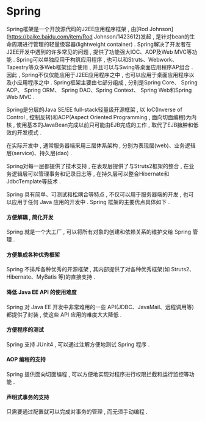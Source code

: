 # Spring

Spring框架是一个开放源代码的J2EE应用程序框架 , 由[Rod Johnson](https://baike.baidu.com/item/Rod Johnson/1423612)发起 , 是针对bean的生命周期进行管理的轻量级容器\(lightweight container\) . Spring解决了开发者在J2EE开发中遇到的许多常见的问题 , 提供了功能强大IOC、AOP及Web MVC等功能 . Spring可以单独应用于构筑应用程序 , 也可以和Struts、Webwork、Tapestry等众多Web框架组合使用 , 并且可以与Swing等桌面应用程序AP组合 . 因此 , Spring不仅仅能应用于J2EE应用程序之中 , 也可以应用于桌面应用程序以及小应用程序之中 . Spring框架主要由七部分组成 , 分别是Spring Core、 Spring AOP、 Spring ORM、 Spring DAO、Spring Context、 Spring Web和Spring Web MVC .

Spring是分层的Java SE/EE full-stack轻量级开源框架 , 以 IoC\(Inverse of Control , 控制反转\)和AOP\(Aspect Oriented Programming , 面向切面编程\)为内核 , 使用基本的JavaBean完成以前只可能由EJB完成的工作 , 取代了EJB臃肿和低效的开发模式 .

在实际开发中 , 通常服务器端采用三层体系架构 , 分别为表现层\(web\)、业务逻辑层\(service\)、持久层\(dao\) . 

Spring对每一层都提供了技术支持 , 在表现层提供了与Struts2框架的整合 , 在业务逻辑层可以管理事务和记录日志等 , 在持久层可以整合Hibernate和JdbcTemplate等技术 . 

Spring 具有简单、可测试和松耦合等特点 , 不仅可以用于服务器端的开发 , 也可以应用于任何 Java 应用的开发中 . Spring 框架的主要优点具体如下 . 

#### 方便解耦 , 简化开发

Spring 就是一个大工厂 , 可以将所有对象的创建和依赖关系的维护交给 Spring 管理 . 

#### 方便集成各种优秀框架

Spring 不排斥各种优秀的开源框架 , 其内部提供了对各种优秀框架\(如 Struts2、Hibernate、MyBatis 等\)的直接支持 . 

#### 降低 Java EE API 的使用难度

Spring 对 Java EE 开发中非常难用的一些 API\(JDBC、JavaMail、远程调用等\)都提供了封装 , 使这些 API 应用的难度大大降低 . 

#### 方便程序的测试

Spring 支持 JUnit4 , 可以通过注解方便地测试 Spring 程序 . 

#### AOP 编程的支持

Spring 提供面向切面编程 , 可以方便地实现对程序进行权限拦截和运行监控等功能 . 

#### 声明式事务的支持

只需要通过配置就可以完成对事务的管理 , 而无须手动编程 . 

